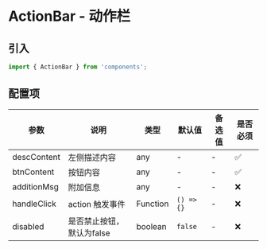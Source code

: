 # ActionBar - 动作栏

## 引入
```jsx
import { ActionBar } from 'components';
```

## 配置项
| 参数 | 说明 | 类型 | 默认值 |备选值 | 是否必须 |
| --- | --- | --- | --- | --- | --- |
| descContent | 左侧描述内容 | any | - | - | ✅  |
| btnContent | 按钮内容 | any | - | - | ✅  |
| additionMsg | 附加信息 | any | - | - | ❌ |
| handleClick | action 触发事件 | Function | `() => {}` | - | ❌ |
| disabled | 是否禁止按钮，默认为false | boolean | `false` | - | ❌ |
